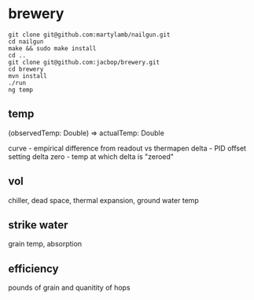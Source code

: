 # brewery

```
git clone git@github.com:martylamb/nailgun.git
cd nailgun
make && sudo make install
cd ..
git clone git@github.com:jacbop/brewery.git
cd brewery
mvn install
./run
ng temp
```

## temp
(observedTemp: Double) => actualTemp: Double

curve - empirical difference from readout vs thermapen
delta - PID offset setting
delta zero - temp at which delta is "zeroed"

## vol

chiller, dead space, thermal expansion, ground water temp

## strike water
grain temp, absorption

## efficiency
pounds of grain and quanitity of hops
